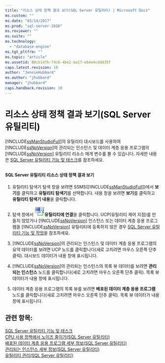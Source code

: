 ```yaml
---
title: "리소스 상태 정책 결과 보기(SQL Server 유틸리티) | Microsoft Docs"
ms.custom: ""
ms.date: "03/14/2017"
ms.prod: "sql-server-2016"
ms.reviewer: ""
ms.suite: ""
ms.technology: 
  - "database-engine"
ms.tgt_pltfrm: ""
ms.topic: "article"
ms.assetid: 80cb14fb-f4c6-4be2-ba17-eb4e4cddd35f
caps.latest.revision: 10
author: "JennieHubbard"
ms.author: "jhubbard"
manager: "jhubbard"
caps.handback.revision: 10
---
```

# 리소스 상태 정책 결과 보기(SQL Server 유틸리티)
  [!INCLUDE[ssManStudioFull](../../includes/ssmanstudiofull-md.md)]의 유틸리티 대시보드를 사용하여 [!INCLUDE[ssNoVersion](../../includes/ssnoversion-md.md)]의 관리되는 인스턴스 및 데이터 계층 응용 프로그램의 [!INCLUDE[ssNoVersion](../../includes/ssnoversion-md.md)] 유틸리티 리소스 매개 변수를 볼 수 있습니다. 자세한 내용은 [SQL Server 유틸리티 기능 및 태스크](../../relational-databases/manage/sql-server-utility-features-and-tasks.md)를 참조하세요.  
  
##  <a name="SSMSProcedure"></a>  
  
#### SQL Server 유틸리티 리소스 상태 정책 결과 보기  
  
1.  유틸리티 탐색기 탐색 창을 보려면 SSMS([!INCLUDE[ssManStudioFull](../../includes/ssmanstudiofull-md.md)])에서 **보기**를 클릭하고 **유틸리티 탐색기**를 선택합니다. 내용 창을 보려면 **보기**를 클릭하고 **유틸리티 탐색기 내용**을 클릭합니다.  
  
2.  탐색 창에서 ![](../../relational-databases/manage/media/connect-to-utility.gif "Connect_to_Utility")**유틸리티에 연결**을 클릭합니다. UCP(유틸리티 제어 지점)를 만들지 않았거나 [!INCLUDE[ssNoVersion](../../includes/ssnoversion-md.md)] 인스턴스 또는 데이터 계층 응용 프로그램을 [!INCLUDE[ssNoVersion](../../includes/ssnoversion-md.md)] 유틸리티에 등록하지 않은 경우 [SQL Server 유틸리티 기능 및 작업](../../relational-databases/manage/sql-server-utility-features-and-tasks.md)을 참조하세요.  
  
3.  [!INCLUDE[ssNoVersion](../../includes/ssnoversion-md.md)]의 관리되는 인스턴스 및 데이터 계층 응용 프로그램의 요약 데이터를 보려면 UCP 노드를 클릭합니다(새로 고치려면 마우스 오른쪽 단추 클릭). 대시보드 데이터가 내용 창에 표시됩니다.  
  
4.  [!INCLUDE[ssNoVersion](../../includes/ssnoversion-md.md)]의 관리되는 인스턴스의 목록 뷰 데이터를 보려면 **관리되는 인스턴스** 노드를 클릭합니다(새로 고치려면 마우스 오른쪽 단추 클릭). 목록 뷰 데이터가 내용 창에 표시됩니다.  
  
5.  데이터 계층 응용 프로그램의 목록 뷰를 보려면 **배포된 데이터 계층 응용 프로그램** 노드를 클릭합니다(새로 고치려면 마우스 오른쪽 단추 클릭). 목록 뷰 데이터가 내용 창에 표시됩니다.  
  
## 관련 항목:  
 [SQL Server 유틸리티 기능 및 태스크](../../relational-databases/manage/sql-server-utility-features-and-tasks.md)   
 [CPU 사용 정책에서 노이즈 줄이기&#40;SQL Server 유틸리티&#41;](../../relational-databases/manage/reduce-noise-in-cpu-utilization-policies-sql-server-utility.md)   
 [배포된 데이터 계층 응용 프로그램 세부 정보&#40;SQL Server 유틸리티&#41;](../Topic/Deployed%20Data-tier%20Application%20Details%20\(SQL%20Server%20Utility\).md)   
 [관리되는 인스턴스 세부 정보&#40;SQL Server 유틸리티&#41;](../Topic/Managed%20Instance%20Details%20\(SQL%20Server%20Utility\).md)   
 [유틸리티 관리&#40;SQL Server 유틸리티&#41;](../Topic/Utility%20Administration%20\(SQL%20Server%20Utility\).md)  
  
  